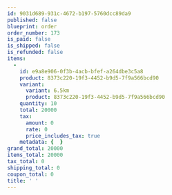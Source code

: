 ```yaml
---
id: 9031d689-931c-4672-b197-5760dcc89da9
published: false
blueprint: order
order_number: 173
is_paid: false
is_shipped: false
is_refunded: false
items:
  -
    id: e9a8e906-0f3b-4acb-bfef-a264dbe3c5a8
    product: 8373c220-19f3-4452-b9d5-7f9a566bcd90
    variant:
      variant: 6.5km
      product: 8373c220-19f3-4452-b9d5-7f9a566bcd90
    quantity: 10
    total: 20000
    tax:
      amount: 0
      rate: 0
      price_includes_tax: true
    metadata: {  }
grand_total: 20000
items_total: 20000
tax_total: 0
shipping_total: 0
coupon_total: 0
title: ' '
---
```

